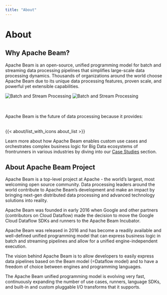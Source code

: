 ```yaml
---
title: "About"
---
```


<!--
Licensed under the Apache License, Version 2.0 (the "License");
you may not use this file except in compliance with the License.
You may obtain a copy of the License at

http://www.apache.org/licenses/LICENSE-2.0

Unless required by applicable law or agreed to in writing, software
distributed under the License is distributed on an "AS IS" BASIS,
WITHOUT WARRANTIES OR CONDITIONS OF ANY KIND, either express or implied.
See the License for the specific language governing permissions and
limitations under the License.
-->

# About

## Why Apache Beam?

Apache Beam is an open-source, unified programming model for batch and streaming data processing pipelines that simplifies large-scale data processing dynamics. Thousands of organizations around the world choose Apache Beam due to its unique data processing features, proven scale, and powerful yet extensible capabilities.

<div class="about-graph-container">
  <img class="about-graph-img-desktop" src="/images/batch_stream_processing_desktop.png" alt="Batch and Stream Processing">
  <img class="about-graph-img-mobile" src="/images/batch_stream_processing_mobile.png" alt="Batch and Stream Processing">
</div><br /><br />

Apache Beam is the future of data processing because it provides:<br /><br />

{{< about/list_with_icons about_list >}}

Learn more about how Apache Beam enables custom use cases and orchestrates complex business logic for Big Data ecosystems of frontrunners in various industries by diving into our [Case Studies](http://apache-beam-website-pull-requests.storage.googleapis.com/17205/case-studies/index.html) section.

## About Apache Beam Project

<div class="about-cards-container">
  <div class="about-card-container">
    <div class="about-card-img-container">
      <div class="about-card-img"></div>
    </div>
    <div class="about-card-text">
<p>Apache Beam is a top-level project at Apache - the world’s largest, most welcoming open source community. Data processing leaders around the world contribute to Apache Beam’s development and make an impact by bringing next-gen distributed data processing and advanced technology solutions into reality.</p>
    </div>
  </div>
  <div class="about-card-container">
    <div class="about-card-img-container">
      <div class="about-card-img"></div>
    </div>
    <div class="about-card-text">
<p>Apache Beam was founded in early 2016 when Google and other partners (contributors on Cloud Dataflow) made the decision to move the Google Cloud Dataflow SDKs and runners to the Apache Beam Incubator.</p>
    </div>
  </div>
  <div class="about-card-container">
    <div class="about-card-img-container">
      <div class="about-card-img"></div>
    </div>
    <div class="about-card-text">
<p>Apache Beam was released in 2016 and has become a readily available and well-defined unified programming model that can express business logic in batch and streaming pipelines and allow for a unified engine-independent execution.</p>
    </div>
  </div>
  <div class="about-card-container">
    <div class="about-card-img-container">
      <div class="about-card-img"></div>
    </div>
    <div class="about-card-text">
<p>The vision behind Apache Beam is to allow developers to easily express data pipelines based on the Beam model (=Dataflow model) and to have a freedom of choice between engines and programming languages.</p>
    </div>
  </div>
  <div class="about-card-container">
    <div class="about-card-img-container">
      <div class="about-card-img"></div>
    </div>
    <div class="about-card-text">
<p>The Apache Beam unified programming model is evolving very fast, continuously expanding the number of use cases, runners, language SDKs, and built-in and custom pluggable I/O transforms that it supports.</p>
    </div>
  </div>
</div>
